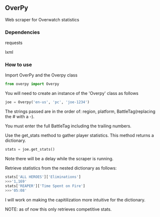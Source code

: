 ## OverPy
Web scraper for Overwatch statistics
### Dependencies
requests

lxml

### How to use
Import OverPy and the Overpy class
```Python
from overpy import Overpy
```

You will need to create an instance of the 'Overpy' class as follows

```Python
joe = Overpy('en-us', 'pc', 'joe-1234')
```
The strings passed are in the order of: region, platform, BattleTag(replacing the # with a -).

You must enter the full BattleTag including the trailing numbers.

Use the get_stats method to gather player statistics. This method returns a dictionary.

```Python
stats = joe.get_stats()
```

Note there will be a delay while the scraper is running.

Retrieve statistics from the nested dictionary as follows:

```Python
stats['ALL HEROES']['Eliminations']
>>>'1,169'
stats['REAPER']['Time Spent on Fire']
>>>'05:08'
```

I will work on making the capitilization more intuitive for the dictionary.

NOTE: as of now this only retrieves competitive stats.

